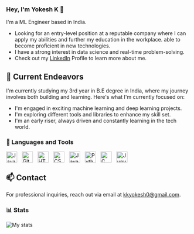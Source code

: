 ### Hey, I'm Yokesh K 👋 

I'm a ML Engineer based in India.

-  Looking for an entry-level position at a reputable company where I can apply my abilities and further my education in the workplace. able to become proficient in new technologies.
-  I have a strong interest in data science and real-time problem-solving.
-  Check out my [LinkedIn](https://www.linkedin.com/in/yokesh-k-658037258/) Profile to learn more about me.


## 🔭 Current Endeavors 

I'm currently studying my 3rd year in B.E degree in India, where my journey involves both building and learning. Here's what I'm currently focused on:

- I'm engaged in exciting machine learning and deep learning projects.
- I'm exploring different tools and libraries to enhance my skill set.
- I'm an early riser, always driven and constantly learning in the tech world.

### 🧰 Languages and Tools

<img align="left" alt="Java" width="30px" style="padding-right:10px;" src="https://cdn.jsdelivr.net/gh/devicons/devicon/icons/java/java-original.svg"/>

<img align="left" alt="Git" width="30px" style="padding-right:10px;" src="https://cdn.jsdelivr.net/gh/devicons/devicon/icons/git/git-original.svg" />

<img align="left" alt="HTML" width="30px" style="padding-right:10px;" src="https://cdn.jsdelivr.net/gh/devicons/devicon/icons/html5/html5-plain.svg" />

<img align="left" alt="CSS" width="30px" style="padding-right:10px;" src="https://cdn.jsdelivr.net/gh/devicons/devicon/icons/css3/css3-plain.svg" />

<img align="left" alt="JavaScript" width="30px" style="padding-right:10px;" src="https://cdn.jsdelivr.net/gh/devicons/devicon/icons/javascript/javascript-plain.svg" />

<img align="left" alt="Python" width="30px" style="padding-right:10px;" src="https://cdn.jsdelivr.net/gh/devicons/devicon/icons/python/python-plain.svg" />


<img align="left" alt="C" width="30px" style="padding-right:10px;" src="https://cdn.jsdelivr.net/gh/devicons/devicon/icons/c/c-original.svg" />


<img align="left" alt="Jupyter" width="30px" style="padding-right:10px;" src="https://cdn.jsdelivr.net/gh/devicons/devicon/icons/jupyter/jupyter-original-wordmark.svg" />
          
          


<br />

#


## 📫 Contact

 For professional inquiries, reach out via email at [kkyokesh0@gmail.com](mailto:kkyokesh0@gmail.com). 

### 📊 Stats

![My stats](https://github-readme-stats.vercel.app/api?username=YOKESh-09-22&show_icons=true&theme=gruvbox)
